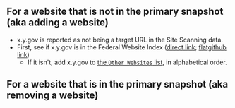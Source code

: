 

## For a website that is not in the primary snapshot (aka adding a website)

* x.y.gov is reported as not being a target URL in the Site Scanning data.
* First, see if x.y.gov is in the Federal Website Index ([direct link](https://raw.githubusercontent.com/GSA/federal-website-index/main/data/site-scanning-target-url-list.csv); [flatgithub link](https://flatgithub.com/GSA/federal-website-index/blob/main/data/site-scanning-target-url-list.csv?filename=data%2Fsite-scanning-target-url-list.csv))
  * If it isn't, add x.y.gov to [the `Other Websites` list](https://github.com/GSA/federal-website-index/blob/main/data/dataset/other-websites.csv), in alphabetical order.  






## For a website that is in the primary snapshot (aka removing a website)
